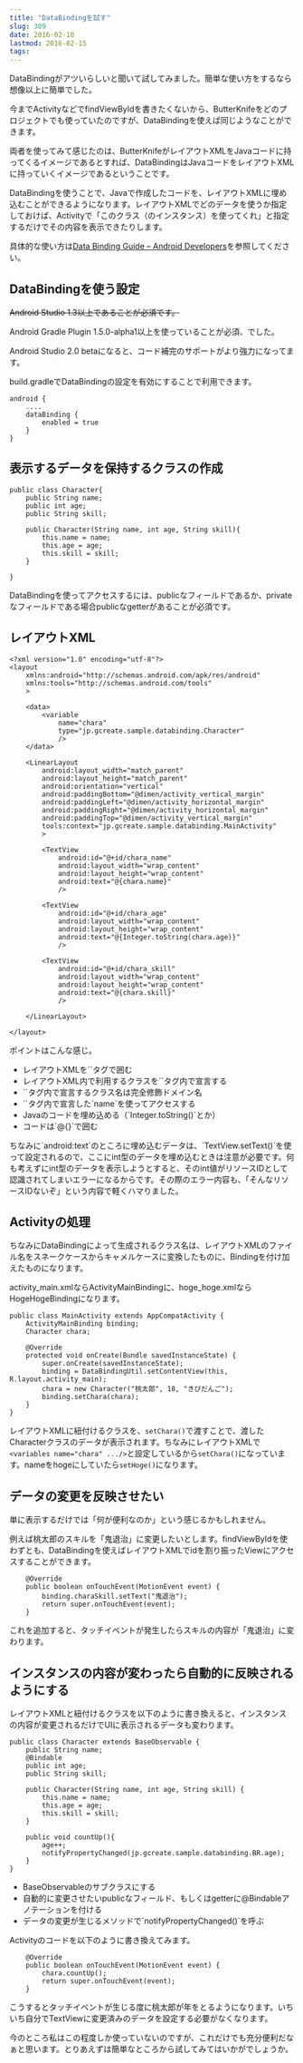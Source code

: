 ```yaml
---
title: "DataBindingを試す"
slug: 309
date: 2016-02-10
lastmod: 2016-02-15
tags: 
---
```


DataBindingがアツいらしいと聞いて試してみました。簡単な使い方をするなら想像以上に簡単でした。

今までActivityなどでfindViewByIdを書きたくないから、ButterKnifeをどのプロジェクトでも使っていたのですが、DataBindingを使えば同じようなことができます。

両者を使ってみて感じたのは、ButterKnifeがレイアウトXMLをJavaコードに持ってくるイメージであるとすれば、DataBindingはJavaコードをレイアウトXMLに持っていくイメージであるということです。

DataBindingを使うことで、Javaで作成したコードを、レイアウトXMLに埋め込むことができるようになります。レイアウトXMLでどのデータを使うか指定しておけば、Activityで「このクラス（のインスタンス）を使ってくれ」と指定するだけでその内容を表示できたりします。

具体的な使い方は<a href="http://developer.android.com/intl/ja/tools/data-binding/guide.html">Data Binding Guide &#8211; Android Developers</a>を参照してください。


## DataBindingを使う設定


<del datetime="2016-02-15T04:28:12+00:00">Android Studio 1.3以上であることが必須です。</del>

Android Gradle Plugin 1.5.0-alpha1以上を使っていることが必須、でした。

Android Studio 2.0 betaになると、コード補完のサポートがより強力になってます。

build.gradleでDataBindingの設定を有効にすることで利用できます。

```
android {
    ....
    dataBinding {
        enabled = true
    }
}
```


## 表示するデータを保持するクラスの作成

```
public class Character{
    public String name;
    public int age;
    public String skill;

    public Character(String name, int age, String skill){
        this.name = name;
        this.age = age;
        this.skill = skill;
    }

}
```

DataBindingを使ってアクセスするには、publicなフィールドであるか、privateなフィールドである場合publicなgetterがあることが必須です。


## レイアウトXML

```
<?xml version="1.0" encoding="utf-8"?>
<layout
    xmlns:android="http://schemas.android.com/apk/res/android"
    xmlns:tools="http://schemas.android.com/tools"
    >

    <data>
        <variable
            name="chara"
            type="jp.gcreate.sample.databinding.Character"
            />
    </data>

    <LinearLayout
        android:layout_width="match_parent"
        android:layout_height="match_parent"
        android:orientation="vertical"
        android:paddingBottom="@dimen/activity_vertical_margin"
        android:paddingLeft="@dimen/activity_horizontal_margin"
        android:paddingRight="@dimen/activity_horizontal_margin"
        android:paddingTop="@dimen/activity_vertical_margin"
        tools:context="jp.gcreate.sample.databinding.MainActivity"
        >

        <TextView
            android:id="@+id/chara_name"
            android:layout_width="wrap_content"
            android:layout_height="wrap_content"
            android:text="@{chara.name}"
            />

        <TextView
            android:id="@+id/chara_age"
            android:layout_width="wrap_content"
            android:layout_height="wrap_content"
            android:text="@{Integer.toString(chara.age)}"
            />

        <TextView
            android:id="@+id/chara_skill"
            android:layout_width="wrap_content"
            android:layout_height="wrap_content"
            android:text="@{chara.skill}"
            />

    </LinearLayout>

</layout>
```

ポイントはこんな感じ。

<ul>
<li>レイアウトXMLを`<layout>`タグで囲む</li>
<li>レイアウトXML内で利用するクラスを`<data>`タグ内で宣言する</li>
<li>`<data>`タグ内で宣言するクラス名は完全修飾ドメイン名</li>
<li>`<variables>`タグ内で宣言した`name`を使ってアクセスする</li>
<li>Javaのコードを埋め込める（`Integer.toString()`とか）</li>
<li>コードは`@{}`で囲む</li>
</ul>
ちなみに`android:text`のところに埋め込むデータは、`TextView.setText()`を使って設定されるので、ここにint型のデータを埋め込むときは注意が必要です。何も考えずにint型のデータを表示しようとすると、そのint値がリソースIDとして認識されてしまいエラーになるからです。その際のエラー内容も、「そんなリソースIDないぞ」という内容で軽くハマりました。


## Activityの処理


ちなみにDataBindingによって生成されるクラス名は、レイアウトXMLのファイル名をスネークケースからキャメルケースに変換したものに、Bindingを付け加えたものになります。

activity_main.xmlならActivityMainBindingに、hoge_hoge.xmlならHogeHogeBindingになります。

```
public class MainActivity extends AppCompatActivity {
    ActivityMainBinding binding;
    Character chara;

    @Override
    protected void onCreate(Bundle savedInstanceState) {
        super.onCreate(savedInstanceState);
        binding = DataBindingUtil.setContentView(this, R.layout.activity_main);
        chara = new Character("桃太郎", 18, "きびだんご");
        binding.setChara(chara);
    }
}
```

レイアウトXMLに紐付けるクラスを、`setChara()`で渡すことで、渡したCharacterクラスのデータが表示されます。ちなみにレイアウトXMLで`<variables name="chara" .../>`と設定しているから`setChara()`になっています。nameをhogeにしていたら`setHoge()`になります。


## データの変更を反映させたい


単に表示するだけでは「何が便利なのか」という感じるかもしれません。

例えば桃太郎のスキルを「鬼退治」に変更したいとします。findViewByIdを使わずとも、DataBindingを使えばレイアウトXMLでidを割り振ったViewにアクセスすることができます。

```
    @Override
    public boolean onTouchEvent(MotionEvent event) {
        binding.charaSkill.setText("鬼退治");
        return super.onTouchEvent(event);
    }
```

これを追加すると、タッチイベントが発生したらスキルの内容が「鬼退治」に変わります。


## インスタンスの内容が変わったら自動的に反映されるようにする


レイアウトXMLと紐付けるクラスを以下のように書き換えると、インスタンスの内容が変更されるだけでUIに表示されるデータも変わります。

```
public class Character extends BaseObservable {
    public String name;
    @Bindable
    public int age;
    public String skill;

    public Character(String name, int age, String skill) {
        this.name = name;
        this.age = age;
        this.skill = skill;
    }

    public void countUp(){
        age++;
        notifyPropertyChanged(jp.gcreate.sample.databinding.BR.age);
    }
}
```

<ul>
<li>BaseObservableのサブクラスにする</li>
<li>自動的に変更させたいpublicなフィールド、もしくはgetterに@Bindableアノテーションを付ける</li>
<li>データの変更が生じるメソッドで`notifyPropertyChanged()`を呼ぶ</li>
</ul>
Activityのコードを以下のように書き換えてみます。

```
    @Override
    public boolean onTouchEvent(MotionEvent event) {
        chara.countUp();
        return super.onTouchEvent(event);
    }
```

こうするとタッチイベントが生じる度に桃太郎が年をとるようになります。いちいち自分でTextViewに変更済みのデータを設定する必要がなくなります。

今のところ私はこの程度しか使っていないのですが、これだけでも充分便利だなぁと思います。とりあえずは簡単なところから試してみてはいかがでしょうか。


  